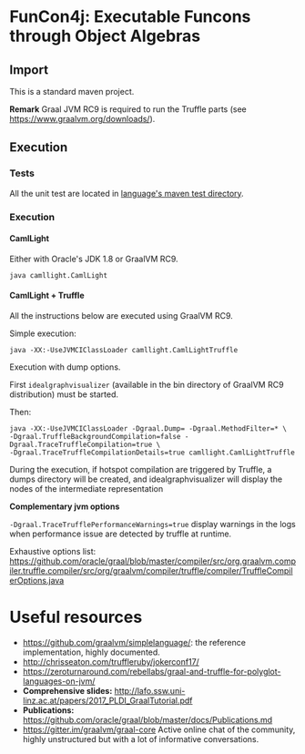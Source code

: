 # FunCon4j: Executable Funcons through Object Algebras

## Import

This is a standard maven project.

**Remark** Graal JVM RC9 is required to run the Truffle parts (see https://www.graalvm.org/downloads/).

## Execution

### Tests
All the unit test are located in [language's maven test directory](./language/src/test/java/).

### Execution
#### CamlLight

Either with Oracle's JDK 1.8 or GraalVM RC9.
```
java camllight.CamlLight
```

#### CamlLight + Truffle

All the instructions below are executed using GraalVM RC9.

Simple execution:

```
java -XX:-UseJVMCIClassLoader camllight.CamlLightTruffle
```

Execution with dump options.

First `idealgraphvisualizer` (available in the bin directory of GraalVM RC9 distribution) must be started.

Then:

```
java -XX:-UseJVMCIClassLoader -Dgraal.Dump= -Dgraal.MethodFilter=* \
-Dgraal.TruffleBackgroundCompilation=false -Dgraal.TraceTruffleCompilation=true \
-Dgraal.TraceTruffleCompilationDetails=true camllight.CamlLightTruffle
```

During the execution, if hotspot compilation are triggered by Truffle, a dumps directory will be created, and idealgraphvisualizer will display the nodes of the intermediate representation


**Complementary jvm options**

`-Dgraal.TraceTrufflePerformanceWarnings=true` display warnings in the logs when performance issue are detected by truffle at runtime.

Exhaustive options list: https://github.com/oracle/graal/blob/master/compiler/src/org.graalvm.compiler.truffle.compiler/src/org/graalvm/compiler/truffle/compiler/TruffleCompilerOptions.java

# Useful resources

- https://github.com/graalvm/simplelanguage/: the reference implementation, highly documented.
-  http://chrisseaton.com/truffleruby/jokerconf17/
- https://zeroturnaround.com/rebellabs/graal-and-truffle-for-polyglot-languages-on-jvm/
- **Comprehensive slides:** http://lafo.ssw.uni-linz.ac.at/papers/2017_PLDI_GraalTutorial.pdf
- **Publications:**  https://github.com/oracle/graal/blob/master/docs/Publications.md
- https://gitter.im/graalvm/graal-core Active online chat of the community, highly unstructured but with a lot of informative conversations.